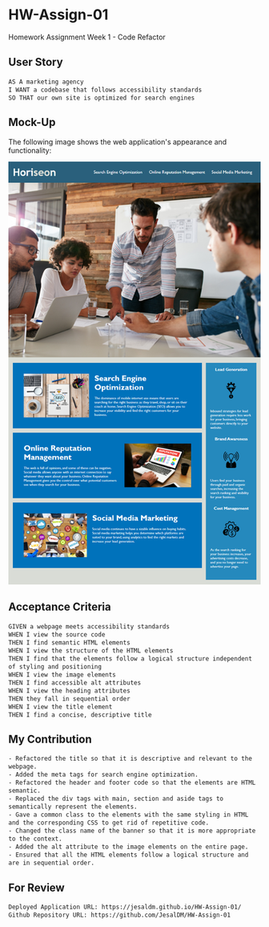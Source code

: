 # HW-Assign-01
Homework Assignment Week 1 - Code Refactor

## User Story

```
AS A marketing agency
I WANT a codebase that follows accessibility standards
SO THAT our own site is optimized for search engines
```

## Mock-Up

The following image shows the web application's appearance and functionality:

![code refactor demo](./assets/images/01-html-css-git-homework-demo.png)

## Acceptance Criteria

```
GIVEN a webpage meets accessibility standards
WHEN I view the source code
THEN I find semantic HTML elements
WHEN I view the structure of the HTML elements
THEN I find that the elements follow a logical structure independent of styling and positioning
WHEN I view the image elements
THEN I find accessible alt attributes
WHEN I view the heading attributes
THEN they fall in sequential order
WHEN I view the title element
THEN I find a concise, descriptive title

```
## My Contribution

```
- Refactored the title so that it is descriptive and relevant to the webpage.
- Added the meta tags for search engine optimization.
- Refactored the header and footer code so that the elements are HTML semantic.
- Replaced the div tags with main, section and aside tags to semantically represent the elements.
- Gave a common class to the elements with the same styling in HTML and the corresponding CSS to get rid of repetitive code. 
- Changed the class name of the banner so that it is more appropriate to the context.
- Added the alt attribute to the image elements on the entire page.
- Ensured that all the HTML elements follow a logical structure and are in sequential order.

```

## For Review

```
Deployed Application URL: https://jesaldm.github.io/HW-Assign-01/
Github Repository URL: https://github.com/JesalDM/HW-Assign-01

```

